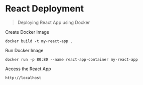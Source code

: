 # React Deployment

> Deploying React App using Docker

Create Docker Image

```
docker build -t my-react-app .
```

Run Docker Image

```
docker run -p 80:80 --name react-app-container my-react-app
```

Access the React App

```
http://localhost
```
